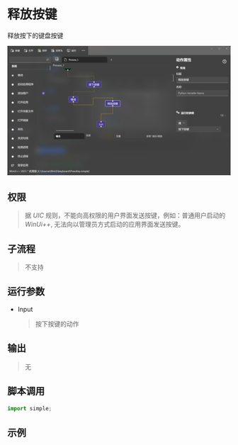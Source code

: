 # 释放按键 
释放按下的键盘按键

![ReleaseKey](./images/02.png ':size=90%')

## 权限
> 据 *UIC* 规则，不能向高权限的用户界面发送按键，例如：普通用户启动的 *WinUi++*, 无法向以管理员方式启动的应用界面发送按键。

## 子流程
> 不支持


## 运行参数

* Input
  > 按下按键的动作


## 输出

> 无    


## 脚本调用

```python
import simple;

```

## 示例